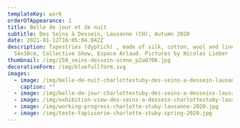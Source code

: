 ```yaml
---
templateKey: work
orderOfAppearance: 1
title: Belle de jour et de nuit
subtitle: Des Seins à Dessein, Lausanne (CH), Autumn 2020
date: 2021-01-12T16:05:04.042Z
description: Tapestries (dyptich) , made of silk, cotton, wool and linen
  54x38cm, Collective Show, Espace Arlaud. Pictures by Nicolas Lieber
thumbnail: /img/250_seins-dessein-sceno_p2a0706.jpg
decorativeForm: /img/bluefullform.svg
images:
  - image: /img/belle-de-nuit-charlottestuby-des-seins-a-dessein-lausanne-2020.jpg
    caption: ""
  - image: /img/belle-de-jour-charlottestuby-des-seins-a-desseins-lausanne-2020.jpg
  - image: /img/exhibition-view-des-seins-a-dessein-charlottestuby-lausanne-2020.jpg
  - image: /img/working-progress-charlotte-stuby-lausanne-2020.jpg
  - image: /img/texte-tapisserie-charlotte-stuby-spring-2020.jpg
---
```

